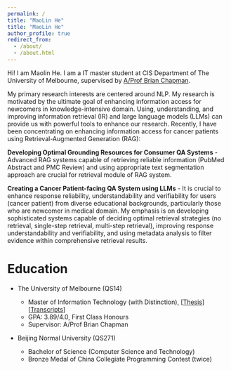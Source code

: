 ```yaml
---
permalink: /
title: "MaoLin He"
title: "MaoLin He"
author_profile: true
redirect_from: 
  - /about/
  - /about.html
---
```


Hi! I am Maolin He. I am a IT master student at CIS Department of The University of Melbourne, supervised by [A/Prof Brian Chapman](https://findanexpert.unimelb.edu.au/profile/869156-brian-chapman).

My primary research interests are centered around NLP. My research is motivated by the ultimate goal of enhancing information access for newcomers in knowledge-intensive domain. Using, understanding, and improving information retrieval (IR) and large language models (LLMs) can provide us with powerful tools to enhance our research. Recently, I have been concentrating on enhancing information access for cancer patients using Retrieval-Augmented Generation (RAG):

**Developing Optimal Grounding Resources for Consumer QA Systems** - Advanced RAG systems capable of retrieving reliable information (PubMed Abstract and PMC Review) and using appropriate text segmentation approach are crucial for retrieval module of RAG system.

**Creating a Cancer Patient-facing QA System using LLMs** - It is crucial to enhance response reliability, understandability and verifiability for users (cancer patient) from diverse educational backgrounds, particularly those who are newcomer in medical domain. My emphasis is on developing sophisticated systems capable of deciding optimal retrieval strategies (no retrieval, single-step retrieval, multi-step retrieval), improving response understandability and verifiability, and using metadata analysis to filter evidence within comprehensive retrieval results.

Education
======
* The University of Melbourne (QS14)
  * Master of Information Technology (with Distinction), [[Thesis](https://github.com/rinmy23/rinmy23.github.io/blob/master/files/paper1.pdf)][[Transcripts](https://github.com/rinmy23/rinmy23.github.io/blob/master/files/paper2.pdf)]
  * GPA: 3.89/4.0, First Class Honours
  * Supervisor: A/Prof Brian Chapman

* Beijing Normal University (QS271)
  * Bachelor of Science (Computer Science and Technology)
  * Bronze Medal of China Collegiate Programming Contest (twice)










